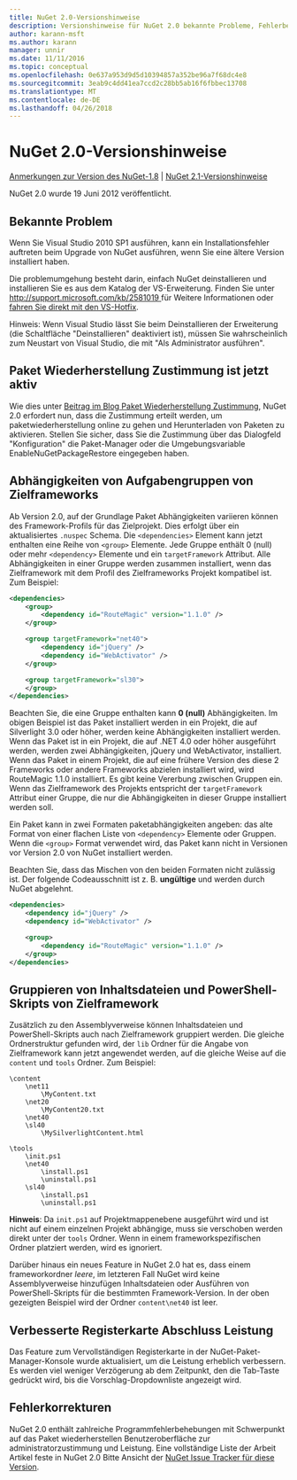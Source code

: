 ```yaml
---
title: NuGet 2.0-Versionshinweise
description: Versionshinweise für NuGet 2.0 bekannte Probleme, Fehlerbehebungen, Funktionen und Archivierung von dcrs Design einschließlich.
author: karann-msft
ms.author: karann
manager: unnir
ms.date: 11/11/2016
ms.topic: conceptual
ms.openlocfilehash: 0e637a953d9d5d10394857a352be96a7f68dc4e8
ms.sourcegitcommit: 3eab9c4dd41ea7ccd2c28bb5ab16f6fbbec13708
ms.translationtype: MT
ms.contentlocale: de-DE
ms.lasthandoff: 04/26/2018
---
```

# <a name="nuget-20-release-notes"></a>NuGet 2.0-Versionshinweise

[Anmerkungen zur Version des NuGet-1.8](../release-notes/nuget-1.8.md) | [NuGet 2.1-Versionshinweise](../release-notes/nuget-2.1.md)

NuGet 2.0 wurde 19 Juni 2012 veröffentlicht.

## <a name="known-installation-issue"></a>Bekannte Problem
Wenn Sie Visual Studio 2010 SP1 ausführen, kann ein Installationsfehler auftreten beim Upgrade von NuGet ausführen, wenn Sie eine ältere Version installiert haben.

Die problemumgehung besteht darin, einfach NuGet deinstallieren und installieren Sie es aus dem Katalog der VS-Erweiterung.  Finden Sie unter [ http://support.microsoft.com/kb/2581019 ](http://support.microsoft.com/kb/2581019) für Weitere Informationen oder [fahren Sie direkt mit den VS-Hotfix](http://bit.ly/vsixcertfix).

Hinweis: Wenn Visual Studio lässt Sie beim Deinstallieren der Erweiterung (die Schaltfläche "Deinstallieren" deaktiviert ist), müssen Sie wahrscheinlich zum Neustart von Visual Studio, die mit "Als Administrator ausführen".

## <a name="package-restore-consent-is-now-active"></a>Paket Wiederherstellung Zustimmung ist jetzt aktiv

Wie dies unter [Beitrag im Blog Paket Wiederherstellung Zustimmung](http://blog.nuget.org/20120518/package-restore-and-consent.html), NuGet 2.0 erfordert nun, dass die Zustimmung erteilt werden, um paketwiederherstellung online zu gehen und Herunterladen von Paketen zu aktivieren. Stellen Sie sicher, dass Sie die Zustimmung über das Dialogfeld "Konfiguration" die Paket-Manager oder die Umgebungsvariable EnableNuGetPackageRestore eingegeben haben.

## <a name="group-dependencies-by-target-frameworks"></a>Abhängigkeiten von Aufgabengruppen von Zielframeworks

Ab Version 2.0, auf der Grundlage Paket Abhängigkeiten variieren können des Framework-Profils für das Zielprojekt. Dies erfolgt über ein aktualisiertes `.nuspec` Schema. Die `<dependencies>` Element kann jetzt enthalten eine Reihe von `<group>` Elemente. Jede Gruppe enthält 0 (null) oder mehr `<dependency>` Elemente und ein `targetFramework` Attribut. Alle Abhängigkeiten in einer Gruppe werden zusammen installiert, wenn das Zielframework mit dem Profil des Zielframeworks Projekt kompatibel ist. Zum Beispiel:

```xml
<dependencies>
    <group>
        <dependency id="RouteMagic" version="1.1.0" />
    </group>

    <group targetFramework="net40">
        <dependency id="jQuery" />
        <dependency id="WebActivator" />
    </group>

    <group targetFramework="sl30">
    </group>
</dependencies>
```

Beachten Sie, die eine Gruppe enthalten kann **0 (null)** Abhängigkeiten. Im obigen Beispiel ist das Paket installiert werden in ein Projekt, die auf Silverlight 3.0 oder höher, werden keine Abhängigkeiten installiert werden. Wenn das Paket ist in ein Projekt, die auf .NET 4.0 oder höher ausgeführt werden, werden zwei Abhängigkeiten, jQuery und WebActivator, installiert.  Wenn das Paket in einem Projekt, die auf eine frühere Version des diese 2 Frameworks oder andere Frameworks abzielen installiert wird, wird RouteMagic 1.1.0 installiert. Es gibt keine Vererbung zwischen Gruppen ein. Wenn das Zielframework des Projekts entspricht der `targetFramework` Attribut einer Gruppe, die nur die Abhängigkeiten in dieser Gruppe installiert werden soll.

Ein Paket kann in zwei Formaten paketabhängigkeiten angeben: das alte Format von einer flachen Liste von `<dependency>` Elemente oder Gruppen. Wenn die `<group>` Format verwendet wird, das Paket kann nicht in Versionen vor Version 2.0 von NuGet installiert werden.

Beachten Sie, dass das Mischen von den beiden Formaten nicht zulässig ist. Der folgende Codeausschnitt ist z. B. **ungültige** und werden durch NuGet abgelehnt.

```xml
<dependencies>
    <dependency id="jQuery" />
    <dependency id="WebActivator" />

    <group>
        <dependency id="RouteMagic" version="1.1.0" />
    </group>
</dependencies>
```

## <a name="grouping-content-files-and-powershell-scripts-by-target-framework"></a>Gruppieren von Inhaltsdateien und PowerShell-Skripts von Zielframework

Zusätzlich zu den Assemblyverweise können Inhaltsdateien und PowerShell-Skripts auch nach Zielframework gruppiert werden. Die gleiche Ordnerstruktur gefunden wird, der `lib` Ordner für die Angabe von Zielframework kann jetzt angewendet werden, auf die gleiche Weise auf die `content` und `tools` Ordner. Zum Beispiel:

    \content
        \net11
            \MyContent.txt
        \net20
            \MyContent20.txt
        \net40
        \sl40
            \MySilverlightContent.html

    \tools
        \init.ps1
        \net40
            \install.ps1
            \uninstall.ps1
        \sl40
            \install.ps1
            \uninstall.ps1

**Hinweis**: Da `init.ps1` auf Projektmappenebene ausgeführt wird und ist nicht auf einem einzelnen Projekt abhängige, muss sie verschoben werden direkt unter der `tools` Ordner. Wenn in einem frameworkspezifischen Ordner platziert werden, wird es ignoriert.

Darüber hinaus ein neues Feature in NuGet 2.0 hat es, dass einem frameworkordner *leere*, im letzteren Fall NuGet wird keine Assemblyverweise hinzufügen Inhaltsdateien oder Ausführen von PowerShell-Skripts für die bestimmten Framework-Version. In der oben gezeigten Beispiel wird der Ordner `content\net40` ist leer.

## <a name="improved-tab-completion-performance"></a>Verbesserte Registerkarte Abschluss Leistung
Das Feature zum Vervollständigen Registerkarte in der NuGet-Paket-Manager-Konsole wurde aktualisiert, um die Leistung erheblich verbessern. Es werden viel weniger Verzögerung ab dem Zeitpunkt, den die Tab-Taste gedrückt wird, bis die Vorschlag-Dropdownliste angezeigt wird.

## <a name="bug-fixes"></a>Fehlerkorrekturen
NuGet 2.0 enthält zahlreiche Programmfehlerbehebungen mit Schwerpunkt auf das Paket wiederherstellen Benutzeroberfläche zur administratorzustimmung und Leistung.
Eine vollständige Liste der Arbeit Artikel feste in NuGet 2.0 Bitte Ansicht der [NuGet Issue Tracker für diese Version](http://nuget.codeplex.com/workitem/list/advanced?keyword=&status=Closed&type=All&priority=All&release=NuGet%202.0&assignedTo=All&component=All&sortField=Votes&sortDirection=Descending&page=0).
